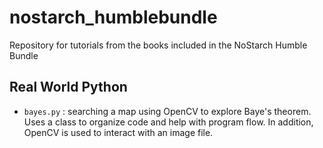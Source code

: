 # nostarch_humblebundle

Repository for tutorials from the books included in the NoStarch Humble Bundle

## Real World Python
- `bayes.py` : searching a map using OpenCV to explore Baye's theorem.  Uses a class to organize code and help with program flow.  In addition, OpenCV is used to interact with an image file.

